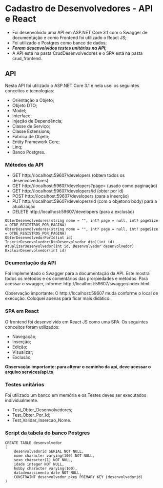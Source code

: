 # Cadastro de Desenvolvedores - API e React

- Foi desenvolvido uma API em ASP.NET Core 3.1 com o Swagger de documentação e como Frontend foi utilizado o React JS;
- Foi utilizado o Postgres como banco de dados;
- ***Foram desenvolvidos testes unitários na API***;
- A API está na pasta CrudDesenvolvedores e o SPA está na pasta crud_frontend.

## API

Nesta API foi utilizado o ASP.NET Core 3.1 e nela usei os seguintes conceitos e tecnologias:

- Orientação a Objeto;
- Objeto DTO;
- Model;
- Interface;
- Injeção de Dependência;
- Classe de Serviço;
- Classe Extensions;
- Fabrica de Objeto;
- Entity Framework Core;
- Linq;
- Banco Postgres.

### Métodos da API

- GET http://localhost:59607/developers (obtem todos os desenvolvedores)
- GET http://localhost:59607/developers?page= (usado como paginação)
- GET http://localhost:59607/developers/id (obter por id)
- POST http://localhost:59607/developers (para a inserção)
- PUT http://localhost:59607/developers/id (com o objetono body) para a atualização
- DELETE http://localhost:59607/developers (para a exclusão)

```
ObterDesenvolvedores(string nome = "", int? page = null, int? pageSize = QTDE_REGISTROS_POR_PAGINA)
ObterDesenvolvedores(string nome = "", int? page = null, int? pageSize = QTDE_REGISTROS_POR_PAGINA)
ObterDesenvolvedorPorId(int id)
InserirDesenvolvedor(DtoDesenvolvedor dto)(int id)
AtualizarDesenvolvedor(int id, Desenvolvedor desenvolvedor)
ExcluirDesenvolvedor(int id)
```

### Dcumentação da API

Foi implementado o Swagger para a documentação da API. Este mostra todos os métodos e os comentários das prorpiedades e métodos.
Para acessar o swagger, informe: http://localhost:59607/swagger/index.html.

Observação importante: O http://localhost:59607 muda conforme o local de execução. Coloquei apenas para ficar mais didático.

### SPA em React

O frontend foi desenvolvido em React JS como uma SPA.
Os seguintes conceitos foram utilizados:

- Navegação;
- Inserção;
- Edição;
- Visualizar;
- Exclusão;

**Observação importante: para alterar o caminho da api, deve acessar o arquivo services/api.ts**

### Testes unitários

Foi utilizado um banco em memória e os Testes deves ser executados individualmente.

- Test_Obter_Desenvolvedores;
- Test_Obter_Por_Id;
- Test_Validar_Insercao_Nome.

### Script da tabela do banco Postgres

```
CREATE TABLE desenvolvedor
(
    desenvolvedorid SERIAL NOT NULL,
    nome character varying(100) NOT NULL,
    sexo character(1) NOT NULL,
    idade integer NOT NULL,
    hobby character varying(100),
    datadenascimento date NOT NULL,
    CONSTRAINT desenvolvedor_pkey PRIMARY KEY (desenvolvedorid)
)
```


